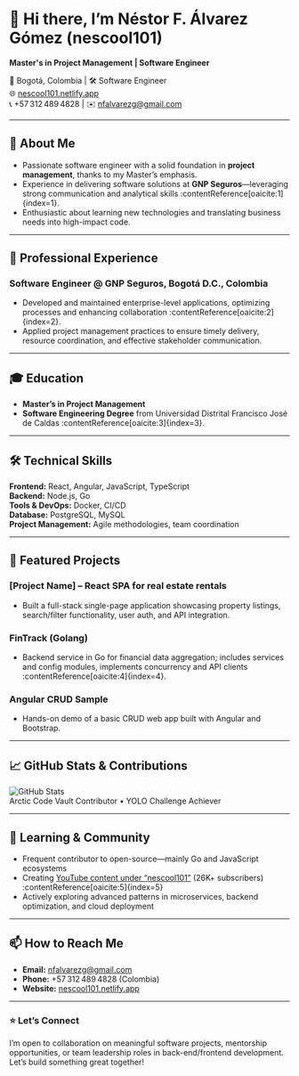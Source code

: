 # 👋 Hi there, I’m **Néstor F. Álvarez Gómez** (nescool101)

**Master's in Project Management | Software Engineer**

📍 Bogotá, Colombia | 🛠️ Software Engineer  
🌐 [nescool101.netlify.app](https://nescool101.netlify.app)  
📞 +57 312 489 4828 | ✉️ nfalvarezg@gmail.com

---

## 🚀 About Me

- Passionate software engineer with a solid foundation in **project management**, thanks to my Master’s emphasis.
- Experience in delivering software solutions at **GNP Seguros**—leveraging strong communication and analytical skills :contentReference[oaicite:1]{index=1}.
- Enthusiastic about learning new technologies and translating business needs into high-impact code.

---

## 💼 Professional Experience

### **Software Engineer @ GNP Seguros**, Bogotá D.C., Colombia  
- Developed and maintained enterprise-level applications, optimizing processes and enhancing collaboration :contentReference[oaicite:2]{index=2}.
- Applied project management practices to ensure timely delivery, resource coordination, and effective stakeholder communication.

---

## 🎓 Education

- **Master’s in Project Management**  
- **Software Engineering Degree** from Universidad Distrital Francisco José de Caldas :contentReference[oaicite:3]{index=3}.

---

## 🛠️ Technical Skills

**Frontend:** React, Angular, JavaScript, TypeScript  
**Backend:** Node.js, Go  
**Tools & DevOps:** Docker, CI/CD  
**Database:** PostgreSQL, MySQL  
**Project Management:** Agile methodologies, team coordination

---

## 📂 Featured Projects

### [Project Name] – React SPA for real estate rentals  
- Built a full-stack single-page application showcasing property listings, search/filter functionality, user auth, and API integration.

### FinTrack (Golang)  
- Backend service in Go for financial data aggregation; includes services and config modules, implements concurrency and API clients :contentReference[oaicite:4]{index=4}.

### Angular CRUD Sample  
- Hands-on demo of a basic CRUD web app built with Angular and Bootstrap.

---

## 📈 GitHub Stats & Contributions

![GitHub Stats](https://github-readme-stats.vercel.app/api?username=nescool101&show_icons=true&count_private=true)  
Arctic Code Vault Contributor • YOLO Challenge Achiever

---

## 🌱 Learning & Community

- Frequent contributor to open-source—mainly Go and JavaScript ecosystems  
- Creating [YouTube content under “nescool101”](https://www.youtube.com/c/nescool101) (26K+ subscribers) :contentReference[oaicite:5]{index=5}  
- Actively exploring advanced patterns in microservices, backend optimization, and cloud deployment

---

## 📫 How to Reach Me

- **Email:** nfalvarezg@gmail.com  
- **Phone:** +57 312 489 4828 (Colombia)  
- **Website:** [nescool101.netlify.app](https://nescool101.netlify.app)

---

### ⭐ Let’s Connect

I’m open to collaboration on meaningful software projects, mentorship opportunities, or team leadership roles in back-end/frontend development. Let’s build something great together!
